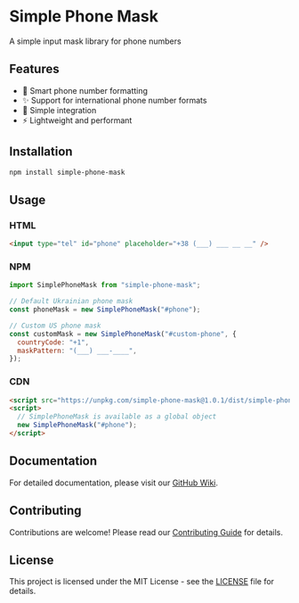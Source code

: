 # Simple Phone Mask

A simple input mask library for phone numbers

## Features

- 📱 Smart phone number formatting
- ✨ Support for international phone number formats
- 🎯 Simple integration
- ⚡ Lightweight and performant

## Installation

```bash
npm install simple-phone-mask
```

## Usage

### HTML

```html
<input type="tel" id="phone" placeholder="+38 (___) ___ __ __" />
```

### NPM

```javascript
import SimplePhoneMask from "simple-phone-mask";

// Default Ukrainian phone mask
const phoneMask = new SimplePhoneMask("#phone");

// Custom US phone mask
const customMask = new SimplePhoneMask("#custom-phone", {
  countryCode: "+1",
  maskPattern: "(___) ___-____",
});
```

### CDN

```html
<script src="https://unpkg.com/simple-phone-mask@1.0.1/dist/simple-phone-mask.min.js"></script>
<script>
  // SimplePhoneMask is available as a global object
  new SimplePhoneMask("#phone");
</script>
```

## Documentation

For detailed documentation, please visit our [GitHub Wiki](https://github.com/mykulyncom/simple-phone-mask/wiki).

## Contributing

Contributions are welcome! Please read our [Contributing Guide](CONTRIBUTING.md) for details.

## License

This project is licensed under the MIT License - see the [LICENSE](LICENSE) file for details.
